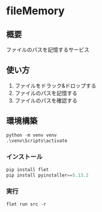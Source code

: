 # fileMemory
## 概要
ファイルのパスを記憶するサービス

## 使い方
1. ファイルをドラック&ドロップする
2. ファイルのパスを記憶する
3. ファイルのパスを確認する


## 環境構築
```python
python -m venv venv
.\venv\Scripts\activate
```
### インストール
```python
pip install flet
pip install pyinstaller==5.13.2
```

### 実行
```python
flet run src -r
```